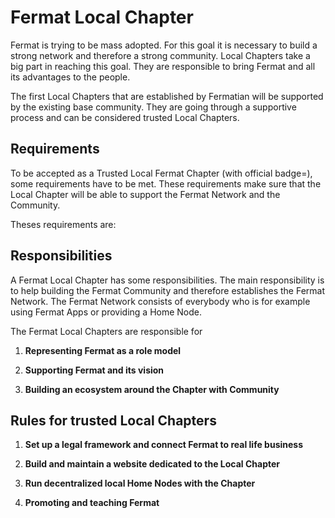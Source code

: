 # Fermat Local Chapter

Fermat is trying to be mass adopted. For this goal it is necessary to build a strong network and therefore a strong community. Local Chapters take a big part in reaching this goal. They are responsible to bring Fermat and all its advantages to the people.

The first Local Chapters that are established by Fermatian will be supported by the existing base community. They are going through a supportive process and can be considered trusted Local Chapters.

## Requirements

To be accepted as a Trusted Local Fermat Chapter \(with official badge=\), some requirements have to be met. These requirements make sure that the Local Chapter will be able to support the Fermat Network and the Community.

Theses requirements are:

## Responsibilities

A Fermat Local Chapter has some responsibilities. The main responsibility is to help building the Fermat Community and therefore establishes the Fermat Network. The Fermat Network consists of everybody who is for example using Fermat Apps or providing a Home Node.

The Fermat Local Chapters are responsible for

1. **Representing Fermat as a role model**

2. **Supporting Fermat and its vision**

3. **Building an ecosystem around the Chapter with Community**


## Rules for trusted Local Chapters

1. **Set up a legal framework and connect Fermat to real life business**

2. **Build and maintain a website dedicated to the Local Chapter**

3. **Run decentralized local Home Nodes with the Chapter**

4. **Promoting and teaching Fermat**


